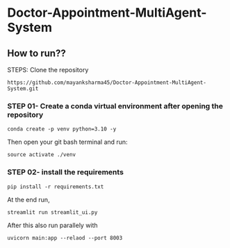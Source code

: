 # Doctor-Appointment-MultiAgent-System

## How to run??
STEPS:
Clone the repository
```
https://github.com/mayanksharma45/Doctor-Appointment-MultiAgent-System.git
```
### STEP 01- Create a conda virtual environment after opening the repository
```
conda create -p venv python=3.10 -y
```
Then open your git bash terminal and run:
```
source activate ./venv
```
### STEP 02- install the requirements
```
pip install -r requirements.txt
```
At the end run,
```
streamlit run streamlit_ui.py
```
After this also run parallely with
```
uvicorn main:app --relaod --port 8003
```
